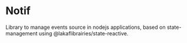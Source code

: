 # Notif
Library to manage events source in nodejs applications, based on state-management using @lakaflibrairies/state-reactive.


